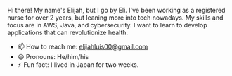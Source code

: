  Hi there! My name's Elijah, but I go by Eli. I've been working as a registered nurse for over 2 years, but leaning more into tech nowadays. My skills and focus are in  AWS, Java, and cybersecurity. I want to learn to develop applications that can revolutionize health.
 
- 📫 How to reach me: elijahluis00@gmail.com
- 😄 Pronouns: He/him/his
- ⚡ Fun fact: I lived in Japan for two weeks.
